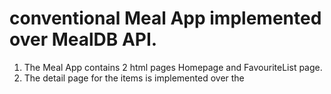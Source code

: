 # conventional Meal App implemented over MealDB API.
1. The Meal App contains 2 html pages Homepage and FavouriteList page.
2. The detail page for the items is implemented over the 